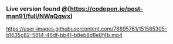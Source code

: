 ### Live version found @(https://codepen.io/post-man91/full/NWaQqwx)



https://user-images.githubusercontent.com/78895761/151585305-b1635c82-5814-46df-bb41-b8eb8d8e8f4b.mp4

